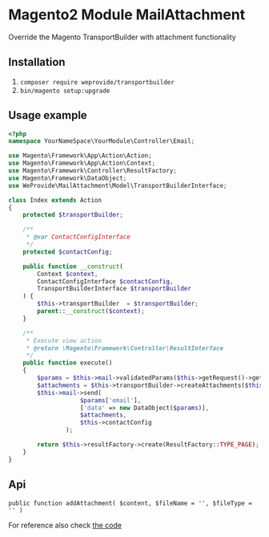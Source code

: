 # Magento2 Module MailAttachment

Override the Magento TransportBuilder with attachment functionality

## Installation

1. `composer require weprovide/transportbuilder`
2. `bin/magento setup:upgrade`

## Usage example

```php
<?php
namespace YourNameSpace\YourModule\Controller\Email;

use Magento\Framework\App\Action\Action;
use Magento\Framework\App\Action\Context;
use Magento\Framework\Controller\ResultFactory;
use Magento\Framework\DataObject;
use WeProvide\MailAttachment\Model\TransportBuilderInterface;

class Index extends Action
{
    protected $transportBuilder;

    /**
     * @var ContactConfigInterface
     */
    protected $contactConfig;

    public function __construct(
        Context $context,
        ContactConfigInterface $contactConfig,
        TransportBuilderInterface $transportBuilder
    ) {
        $this->transportBuilder  = $transportBuilder;
        parent::__construct($context);
    }

    /**
     * Execute view action
     * @return \Magento\Framework\Controller\ResultInterface
     */
    public function execute()
    {
        $params = $this->mail->validatedParams($this->getRequest()->getParams());
        $attachments = $this->transportBuilder->createAttachments($this->getRequest()->getFiles()['images']);
        $this->mail->send(
                    $params['email'],
                    ['data' => new DataObject($params)],
                    $attachments,
                    $this->contactConfig
                );

        return $this->resultFactory->create(ResultFactory::TYPE_PAGE);
    }
}
```

## Api

`public function addAttachment(
    $content,
    $fileName = '',
    $fileType = ''
)`

For reference also check [the code](Model/TransportBuilder.php)
